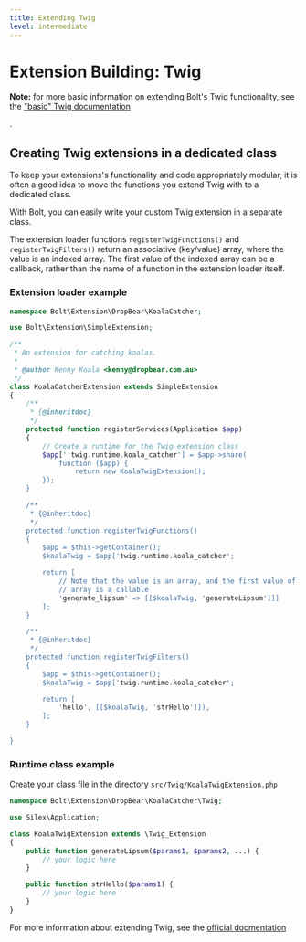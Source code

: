 ```yaml
---
title: Extending Twig
level: intermediate
---
```

Extension Building: Twig
========================

<p class="note"><strong>Note:</strong> for more basic information on
extending Bolt's Twig functionality, see the <a href="basic/twig">
"basic" Twig documentation</a></p>.

Creating Twig extensions in a dedicated class
---------------------------------------------

To keep your extensions's functionality and code appropriately modular, it is
often a good idea to move the functions you extend Twig with to a dedicated
class.

With Bolt, you can easily write your custom Twig extension in a separate class.

The extension loader functions `registerTwigFunctions()` and `registerTwigFilters()`
return an associative (key/value) array, where the value is an indexed array. The
first value of the indexed array can be a callback, rather than the name of a
function in the extension loader itself.


### Extension loader example

```php
namespace Bolt\Extension\DropBear\KoalaCatcher;

use Bolt\Extension\SimpleExtension;

/**
 * An extension for catching koalas.
 *
 * @author Kenny Koala <kenny@dropbear.com.au>
 */
class KoalaCatcherExtension extends SimpleExtension
{
    /**
     * {@inheritdoc}
     */
    protected function registerServices(Application $app)
    {
        // Create a runtime for the Twig extension class
        $app[''twig.runtime.koala_catcher'] = $app->share(
            function ($app) {
                return new KoalaTwigExtension();
        });
    }

    /**
     * {@inheritdoc}
     */
    protected function registerTwigFunctions()
    {
        $app = $this->getContainer();
        $koalaTwig = $app['twig.runtime.koala_catcher';

        return [
            // Note that the value is an array, and the first value of that
            // array is a callable
            'generate_lipsum' => [[$koalaTwig, 'generateLipsum']]]
        ];
    }

    /**
     * {@inheritdoc}
     */
    protected function registerTwigFilters()
    {
        $app = $this->getContainer();
        $koalaTwig = $app['twig.runtime.koala_catcher';

        return [
            'hello', [[$koalaTwig, 'strHello']]),
        ];
    }

}
```

### Runtime class example

Create your class file in the directory `src/Twig/KoalaTwigExtension.php`

```php
namespace Bolt\Extension\DropBear\KoalaCatcher\Twig;

use Silex\Application;

class KoalaTwigExtension extends \Twig_Extension
{
    public function generateLipsum($params1, $params2, ...) {
        // your logic here
    }

    public function strHello($params1) {
        // your logic here
    }
}
```

For more information about extending Twig, see the
[official docmentation](https://twig.sensiolabs.org/doc/1.x/advanced.html)
